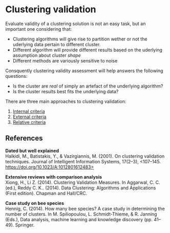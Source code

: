 # Clustering validation

Evaluate validity of a clustering solution is not an easy task, but an
important one considering that:

- Clustering algorithms will give rise to partition wether or not the uderlying data pertain to different cluster.
- Different algorithm will provide different results based on the uderlying assumption about cluster *shape*
- Different methods are variously sensitive to noise

Consquently clustering validity assessment will help answers the
following questions:
- Is the cluster are *real* of simply an artefact of the underlying algorithm?
- Is the cluster results best fits the underlying data?

There are three main approaches to clustering validation:
1. [Internal criteria](../10)
2. [External criteria](../20)
3. [Relative criteria](../27)

## References

**Dated but well explained**  
Halkidi, M., Batistakis, Y., & Vazirgiannis, M. (2001). On clustering validation techniques. Journal of Intelligent Information Systems, 17(2–3), <107–145. https://doi.org/10.1023/A:1012801612483>

**Extensive reviews with comparison analysis**  
Xiong, H., Li Z. (2014). Clustering Validation Measures. In Aggarwal, C. C. (ed.), Reddy C. K.. (2014). Data Clustering: Algorithms and Applications (First edition). Chapman and Hall/CRC.

**Case study on bee species**  
Hennig, C. (2014). How many bee species? A case study in determining the number of clusters. In M. Spiliopoulou, L. Schmidt-Thieme, & R. Janning (Eds.), Data analysis, machine learning and knowledge discovery (pp. 41–49). Springer.

